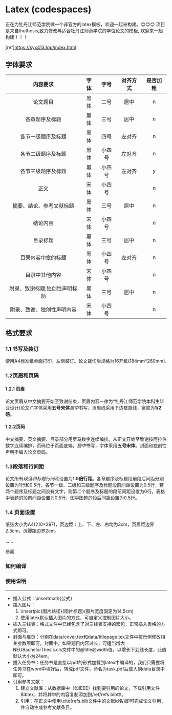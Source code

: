 # Latex (codespaces)

正在为牡丹江师范学院做一个非官方的latex模板，欢迎一起来构建。😊😊😊
项目是来自thuthesis,致力修改与适合牡丹江师范学院的学位论文的模板,
欢迎来一起构建！！！

[ref]https://syx413.top/index.html






## 字体要求
 内容要求            | 字体 |  字号 | 对齐方式 |  是否加粗 
:---------------:|:---:|:---:|:----:|:-----:
 论文题目            | 黑体 | 二号  | 居中   | n     
 各章题序及标题         | 黑体 | 三号  | 居中   | n     
 各节一级题序及标题       | 黑体 |  四号 | 左对齐  | n     
 各节二级题序及标题       | 黑体 | 小四号 | 左对齐  | n     
 各节三级题序及标题       | 黑体 | 小四号 | 左对齐  |  y    
 正文              | 宋体 | 小四号 |      | n     
 摘要、结论、参考文献标题    | 黑体 |  三号 | 居中   | n     
 结论内容            | 宋体 | 小四号 |      | n     
 目录标题            | 黑体 |  三号 | 居中   | n     
 目录内容中章的标题       | 黑体 | 小四号 | 左对齐  | n     
 目录中其他内容         | 宋体 | 小四号 |      | n     
 附录、致谢标题;独创性声明标题 | 黑体 |  三号 | 居中   | n     
 附录、致谢、独创性声明内容   | 宋体 | 小四号 |      | n     

## 格式要求
### 1.1 书写及装订
使用A4标准纸单面打印，左侧装订。论文裁切后规格为16开纸(184mm*260mm).
### 1.2页眉和页码
#### 1.2.1 页眉
论文页眉从中文摘要开始至致谢结束，页眉内容一律为“牡丹江师范学院本科生毕业设计(论文)”,字体采用**五号宋体***居中*书写，页眉线采用下边框直线，宽度为**1/2磅**。
#### 1.2.2页码
中文摘要、英文摘要、目录部分用罗马数字连续编排。从正文开始至致谢按阿拉伯数字连续编排，页码位于页面底端，*居中*书写，字体采用**五号宋体**。封面和独创性声明不编入论文页码。
### 1.3段落和行间距
论文所有*段落和标题行间距*设置为**1.5倍行距**。各章题序及标题段前段后间距分别设置为1行和0.5行，各节一级、二级和三级题序及标题段前间距设置为0.5行，若两个题序及标题之间没有文字，则第二个题序及标题的段前间距设置为0行。表格中表题的段前间距设置为0.5行，图中图题的段后间距设置为0.5行。
### 1.4 页面设置
纸张大小为A4(210×297)，页边距：上、下、左、右均为3cm，页眉距边界2.3cm，页脚距边界2cm。

......

参阅 

### 如何编译

### 使用说明
-------
* 插入公式：\insertmath{公式}  
* 插入图片：
    1. \insertpic{图片路径}{图片标题}(图片宽度固定为14.5cm)
    2. 使用latex默认插入图片的方式，可自定义控制图片大小。
* 插入三线表：格式文件中已经包含了对三线表支持的宏包，正常插入表格的方式即可。
* 封面与扉页：分别在data/cover.tex和data/titlepage.tex文件中按示例修改相关参数项即可。封面中，如果题目内容过长，可适当增大NEUBachelorThesis.cls文件中的\@title@width值，以增长下划线长度，此值默认大小为24em。
* 插入任务书：任务书是直接以pdf的形式加载到latex中编译的，我们只需要将任务书在word中填好后，转成pdf文件，命名为task.pdf后放入到data目录中即可。
* 引用参考文献：
    1. 建立文献库：从数据库中（如IEEE）找到要引用的论文，下载引用文件Bibtex，并将其中的内容复制添加到/ref/refs.bib中。
    2. 引用：在正文中使用\cite{refs.bib文件中的文献id名}即可完成论文引用，并自动生成参考文献条目。
